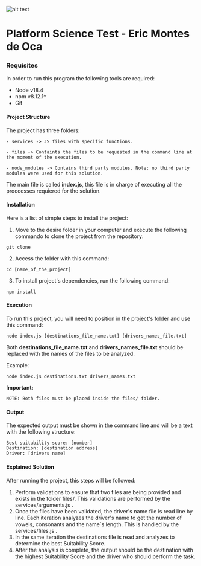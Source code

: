 ![alt text](https://global-uploads.webflow.com/60242ee565b2be8b567a2237/6053d0eea3ecbd6221fb3943_PS%20Logo%20Horizontal%20Light.png)

# Platform Science Test - Eric Montes de Oca

### **Requisites**
In order to run this program the following tools are required:
- Node v18.4
- npm v8.12.1^
- Git

#### **Project Structure**
The project has three folders:
`````
- services -> JS files with specific functions.
`````
`````
- files -> Containts the files to be requested in the command line at the moment of the execution.
`````
`````
- node_modules -> Contains third party modules. Note: no third party modules were used for this solution.
`````

The main file is called **index.js**, this file is in charge of executing all the proccesses requiered for the solution.

#### **Installation**
Here is a list of simple steps to install the project:

1. Move to the desire folder in your computer and execute the following commando to clone the project from the repository:
`````
git clone 
`````
2. Access the folder with this command:
`````
cd [name_of_the_project]
`````
3. To install project's dependencies, run the following command:
`````
npm install
`````

#### **Execution**
To run this project, you will need to position in the project's folder and use this command:

`````
node index.js [destinations_file_name.txt] [drivers_names_file.txt]
`````

Both **destinations_file_name.txt** and **drivers_names_file.txt** should be replaced with the names of the files to be analyzed. 

Example:
`````
node index.js destinations.txt drivers_names.txt
`````
**Important:**
`````
NOTE: Both files must be placed inside the files/ folder.
`````

#### **Output**
The expected output must be shown in the command line and will be a text with the following structure:

`````
Best suitability score: [number]
Destination: [destination address]
Driver: [drivers name]
`````

#### **Explained Solution**
After running the project, this steps will be followed:
1. Perform validations to ensure that two files are being provided and exists in the folder files/. This validations are performed by the services/arguments.js .
2. Once the files have been validated, the driver's name file is read line by line. Each iteration analyzes the driver's name to get the number of vowels, consonants and the name´s length. This is handled by the services/files.js .
3. In the same iteration the destinations file is read and analyzes to determine the best Suitability Score.
4. After the analysis is complete, the output should be the destination with the highest Suitability Score and the driver who should perform the task.